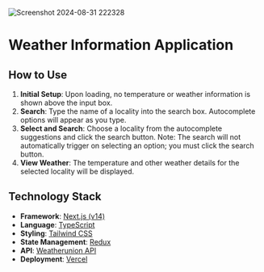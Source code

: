 ![Screenshot 2024-08-31 222328](https://github.com/user-attachments/assets/9555d988-ead4-4803-b850-e0e2e1b8a023)

# Weather Information Application

## How to Use

1. **Initial Setup**: Upon loading, no temperature or weather information is shown above the input box.
2. **Search**: Type the name of a locality into the search box. Autocomplete options will appear as you type.
3. **Select and Search**: Choose a locality from the autocomplete suggestions and click the search button. Note: The search will not automatically trigger on selecting an option; you must click the search button.
4. **View Weather**: The temperature and other weather details for the selected locality will be displayed.

## Technology Stack

- **Framework**: [Next.js (v14)](https://nextjs.org/)
- **Language**: [TypeScript](https://www.typescriptlang.org/)
- **Styling**: [Tailwind CSS](https://tailwindcss.com/)
- **State Management**: [Redux](https://redux.js.org/)
- **API**: [Weatherunion API](https://www.weatherunion.com/)
- **Deployment**: [Vercel](https://vercel.com/)
